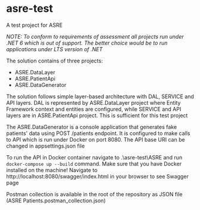 # asre-test
A test project for ASRE

*NOTE: To conform to requirements of assessment all projects run under .NET 6 which is out of support. The better choice would be to run applications under LTS version of .NET*

The solution contains of three projects:
- ASRE.DataLayer
- ASRE.PatientApi
- ASRE.DataGenerator

The solution follows simple layer-based architecture with DAL, SERVICE and API layers. DAL is represented by ASRE.DataLayer project where Entity Framework context and entities are configured, while SERVICE and API layers are in ASRE.PatientApi project. This is sufficient for this test project

The ASRE.DataGenerator is a console application that generates fake patients' data using POST /patients endpoint. It is configured to make calls to API which is run under Docker on port 8080. The API base URI can be changed in appsettings.json file

To run the API in Docker container navigate to .\asre-test\ASRE and run `docker-compose up --build` command.
Make sure that you have Docker installed on the machine!
Navigate to http://localhost:8080/swagger/index.html in your browser to see Swagger page

Postman collection is available in the root of the repository as JSON file (ASRE Patients.postman_collection.json)
